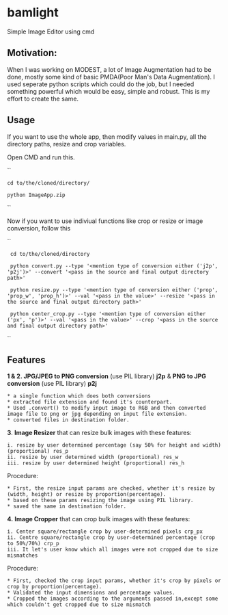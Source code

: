 # bamlight

Simple Image Editor using cmd

## Motivation:

When I was working on MODEST, a lot of Image Augmentation had to be done, mostly some kind of basic PMDA(Poor Man's Data Augmentation). I used seperate python scripts which could do the job, but I needed something powerful which would be easy, simple and robust. This is my effort to create the same. 

 
## Usage

If you want to use the whole app, then modify values in main.py, all the directory paths, resize and crop variables.

Open CMD and run this.

``
 
    cd to/the/cloned/directory/

    python ImageApp.zip
``

Now if you want to use indiviual functions like crop or resize or image conversion, follow this

``

     cd to/the/cloned/directory
     
     python convert.py --type '<mention type of conversion either ('j2p', 'p2j')>' --convert '<pass in the source and final output directory path>'

     python resize.py --type '<mention type of conversion either ('prop', 'prop_w', 'prop_h')>' --val '<pass in the value>' --resize '<pass in the source and final output directory path>'
     
     python center_crop.py --type '<mention type of conversion either ('px', 'p')>' --val '<pass in the value>' --crop '<pass in the source and final output directory path>'
   
  
``
 
## Features
 
**1 & 2. JPG/JPEG to PNG conversion** (use PIL library) **j2p** & **PNG to JPG conversion** (use PIL library) **p2j**


    * a single function which does both conversions
    * extracted file extension and found it's counterpart.
    * Used .convert() to modify input image to RGB and then converted image file to png or jpg depending on input file extension.
    * converted files in destination folder.

**3**. **Image Resizer** that can resize bulk images with these features: 

    i. resize by user determined percentage (say 50% for height and width) (proportional) res_p
    ii. resize by user determined width (proportional) res_w
    iii. resize by user determined height (proportional) res_h


Procedure:

    * First, the resize input params are checked, whether it's resize by (width, height) or resize by proportion(percentage).
    * based on these params resizing the image using PIL library.
    * saved the same in destination folder.

**4.**  **Image Cropper** that can crop bulk images with these features: 

    i. Center square/rectangle crop by user-determined pixels crp_px
    ii. Centre square/rectangle crop by user-determined percentage (crop to 50%/70%) crp_p
    iii. It let's user know which all images were not cropped due to size mismatches

Procedure:

    * First, checked the crop input params, whether it's crop by pixels or crop by proportion(percentage).
    * Validated the input dimensions and percentage values.
    * Cropped the images according to the arguments passed in,except some which couldn't get cropped due to size mismatch
